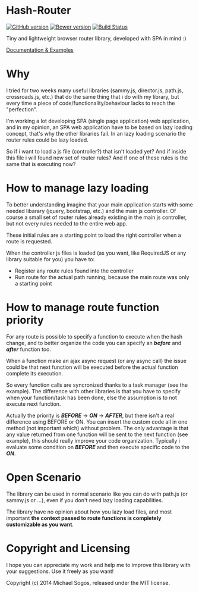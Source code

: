 # Hash-Router #

[![GitHub version](https://badge.fury.io/gh/michaelsogos%2Fhash-router.svg)](https://badge.fury.io/gh/michaelsogos%2Fhash-router)
[![Bower version](https://badge.fury.io/bo/hash-router.svg)](https://badge.fury.io/bo/hash-router)
[![Build Status](https://travis-ci.org/michaelsogos/Hash-Router.svg?branch=master)](https://travis-ci.org/michaelsogos/Hash-Router)

Tiny and lightweight browser router library, developed with SPA in mind :)


[Documentation & Examples](http://michaelsogos.github.io/Hash-Router)

# Why #

I tried for two weeks many useful libraries (sammy.js, director.js, path.js, crossroads.js, etc.)
that do the same thing that i do with my library, but every time a piece of
code/functionality/behaviour lacks to reach the "perfection".

I'm working a lot developing SPA (single page application) web application, and in my opinion, 
an SPA web application have to be based on lazy loading concept, that's why the other libraries fail. 
In an lazy loading scenario the router rules could be lazy loaded.

So if i want to load a js file (controller?) that isn't loaded yet?
And if inside this file i will found new set of router rules?
And if one of these rules is the same that is executing now?

# How to manage lazy loading #

To better understanding imagine that your main application starts with some needed libarary 
(jquery, bootstrap, etc.) and the main js controller.
Of course a small set of router rules already existing in the main js controller,
but not every rules needed to the entire web app.

These initial rules are a starting point to load the right controller when a route is requested.

When the controller js files is loaded (as you want, like RequiredJS or any library suitable for you)
you have to:
<ul>
    <li>Register any route rules found into the controller</li>
    <li>Run route for the actual path running, because the main route was only a starting point</li>    
</ul>

# How to manage route function priority #

For any route is possible to specify a function to execute when the hash change, and to better organize
the code you can specify an <i><b>before</b></i> and <i><b>after</b></i> function too.

When a function make an ajax async request (or any async call) the issue could be that next function will be
executed before the actual function complete its execution.

So every function calls are syncronized thanks to a task manager (see the example).
The difference with other libraries is that you have to specify when your function/task has been done,
else the assumption is to not execute next function.

Actually the priority is <b><i>BEFORE</i></b> -> <b><i>ON</i></b> -> <b><i>AFTER</i></b>,
but there isn't a real difference using BEFORE or ON.
You can insert the custom code all in one method (not important which) without problem.
The only advantage is that any value returned from one function will be sent to the next function (see example),
this should really improve your code organization.
Typically i evaluate some condition on <b><i>BEFORE</i></b> and then execute specific code to the <b><i>ON</i></b>.

# Open Scenario #

The library can be used in normal scenario like you can do with path.js (or sammy.js or ...),
even if you don't need lazy loading capabilities.

The library have no opinion about how you lazy load files, and most important
<b>the context passed to route functions is completely customizable as you want</b>.


# Copyright and Licensing #
I hope you can appreciate my work and help me to improve this library with your suggestions.
Use it freely as you want!

Copyright (c) 2014 Michael Sogos, released under the MIT license.
